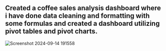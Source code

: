 ## Created a coffee sales analysis dashboard where i have done data cleaning and formatting with some formulas and created a dashboard utilizing pivot tables and pivot charts.

![Screenshot 2024-09-14 191558](https://github.com/user-attachments/assets/81b53cbb-5be9-4c9f-9dca-5843cd6467d5)


